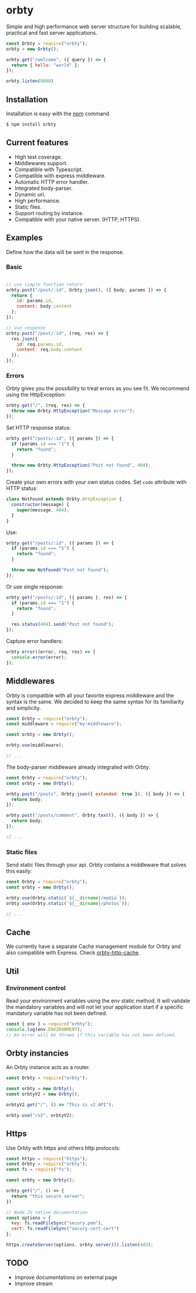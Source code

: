 orbty
============
Simple and high performance web server structure for building scalable, practical and fast server applications.

```js
const Orbty = require("orbty");
orbty = new Orbty();

orbty.get("/welcome", ({ query }) => {
  return { hello: "world" };
});

orbty.listen(8080)

```

## Installation

Installation is easy with the [npm](https://www.npmjs.com) command

```bash
$ npm install orbty
```

## Current features

- High test coverage.
- Middlewares support.
- Compatible with Typescript.
- Compatible with express middleware.
- Automatic HTTP error handler.
- Integrated body-parser.
- Dynamic url.
- High performance.
- Static files.
- Support routing by instance.
- Compatible with your native server. (HTTP, HTTPS).


## Examples

Define how the data will be sent in the response.

### Basic
```js

// use simple function return
orbty.post("/post/:id", Orbty.json(), ({ body, params }) => {
  return {
    id: params.id,
    content: body.content
  };
});

// use response
orbty.post("/post/:id", (req, res) => {
  res.json({
    id: req.params.id,
    content: req.body.content
  });
});

```
### Errors

Orbty gives you the possibility to treat errors as you see fit. We recommend using the HttpException:

```js
orbty.get("/", (req, res) => {
  throw new Orbty.HttpException("Message error");
});
```
Set HTTP response status:
```js
orbty.get("/posts/:id", ({ params }) => {
  if (params.id === "1") {
    return "found";
  }

  throw new Orbty.HttpException("Post not found", 404);
});
```

Create your own errors with your own status codes. Set ```code``` attribute with HTTP status:

```js
class NotFound extends Orbty.HttpException {
  constructor(message) {
    super(message, 404);
  }
}
```
Use:
```js
orbty.get("/posts/:id", ({ params }) => {
  if (params.id === "1") {
    return "found";
  }

  throw new NotFound("Post not found");
});
```
Or use single response:
```js
orbty.get("/posts/:id", ({ params }, res) => {
  if (params.id === "1") {
    return "found";
  }

  res.status(404).send("Post not found");
});
```

Capture error handlers:
```js
orbty.error((error, req, res) => {
  console.error(error);
});
```

## Middlewares

Orbty is compatible with all your favorite express middleware and the syntax is the same. We decided to keep the same syntax for its familiarity and simplicity.

```js
const Orbty = require("orbty");
const middleware = require("my-middleware");

const orbty = new Orbty();

orbty.use(middleware);

// ...
```

The body-parser middleware already integrated with Orbty.

```js
const Orbty = require("orbty");
const orbty = new Orbty();

orbty.post("/posts", Orbty.json({ extended: true }), ({ body }) => {
  return body;
});

orbty.post("/posts/comment", Orbty.text(), ({ body }) => {
  return body;
});

// ...
```

### Static files

Send static files through your api. Orbty contains a middleware that solves this easily:

```js
const Orbty = require("orbty");
const orbty = new Orbty();

orbty.use(Orbty.static(`${__dirname}/media`));
orbty.use(Orbty.static(`${__dirname}/photos`));

// ...
```

## Cache

We currently have a separate Cache management module for Orbty and also compatible with Express.
Check [orbty-http-cache](https://www.npmjs.com/package/orbty-http-cache).

## Util

### Environment control


Read your environment variables using the env static method. It will validate the mandatory variables and will not let your application start if a specific mandatory variable has not been defined.

```js
const { env } = require("orbty");
console.log(env.ENVIRONMENT);
// An error will be thrown if this variable has not been defined.

```

## Orbty instancies

An Orbty instance acts as a router.

```js
const Orbty = require("orbty");

const orbty = new Orbty();
const orbtyV2 = new Orbty();

orbtyV2.get("/", () => "This is v2 API");

orbty.use("/v2", orbtyV2);

```

## Https
Use Orbty with https and others http protocols:
```js
const https = require("https");
const Orbty = require("orbty");
const fs = require("fs");

const orbty = new Orbty();

orbty.get("/", () => {
  return "this secure server";
})

// Node JS native documentation
const options = {
  key: fs.readFileSync("secury.pem"),
  cert: fs.readFileSync("secury-cert.cert")
};

https.createServer(options, orbty.server()).listen(443);

```

## TODO

- Improve documentations on external page
- Improve stream
